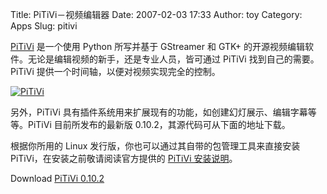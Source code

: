 Title: PiTiVi－视频编辑器
Date: 2007-02-03 17:33
Author: toy
Category: Apps
Slug: pitivi

[PiTiVi](http://www.pitivi.org/) 是一个使用 Python 所写并基于 GStreamer
和 GTK+ 的开源视频编辑软件。无论是编辑视频的新手，还是专业人员，皆可通过
PiTiVi 找到自己的需要。PiTiVi 提供一个时间轴，以便对视频实现完全的控制。

[![PiTiVi](http://i.linuxtoy.org/i/2007/02/pitivi_s.jpg)](http://i.linuxtoy.org/i/2007/02/pitivi.jpg)

另外，PiTiVi
具有插件系统用来扩展现有的功能，如创建幻灯展示、编辑字幕等等。PiTiVi
目前所发布的最新版 0.10.2，其源代码可从下面的地址下载。

根据你所用的 Linux 发行版，你也可以通过其自带的包管理工具来直接安装
PiTiVi，在安装之前敬请阅读官方提供的 [PiTiVi
安装说明](http://www.pitivi.org/wiki/Downloads)。

Download [PiTiVi
0.10.2](http://ftp.gnome.org/pub/GNOME/sources/pitivi/0.10/)
